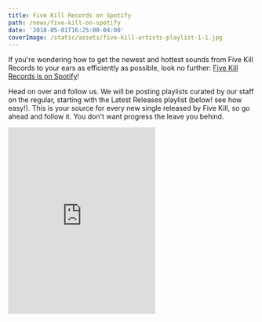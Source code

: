 ```yaml
---
title: Five Kill Records on Spotify
path: /news/five-kill-on-spotify
date: '2018-05-01T16:25:00-04:00'
coverImage: /static/assets/five-kill-artists-playlist-1-1.jpg
---
```

If you're wondering how to get the newest and hottest sounds from Five Kill Records to your ears as efficiently as possible, look no further: <a href="https://open.spotify.com/user/fivekillrecords">Five Kill Records is on Spotify</a>! 

Head on over and follow us. We will be posting playlists curated by our staff on the regular, starting with the Latest Releases playlist (below! see how easy!). This is your source for every new single released by Five Kill, so go ahead and follow it. You don't want progress the leave you behind. 

<iframe src="https://open.spotify.com/embed/user/fivekillrecords/playlist/0weCSrZwioSyPGKXvgySm1" width="300" height="380" frameborder="0" allowtransparency="true" allow="encrypted-media"></iframe>
